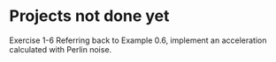 # Projects not done yet

Exercise 1-6 Referring back to Example 0.6, implement an acceleration calculated with Perlin noise.
